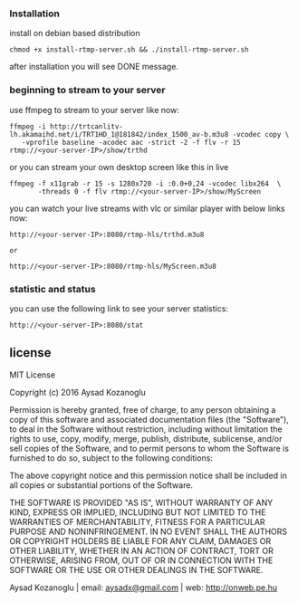 ### Installation
install on debian based distribution

```
chmod +x install-rtmp-server.sh && ./install-rtmp-server.sh
```

after installation you will see DONE message. 


### beginning to stream to your server 

use ffmpeg to stream to your server like now:

```
ffmpeg -i http://trtcanlitv-lh.akamaihd.net/i/TRT1HD_1@181842/index_1500_av-b.m3u8 -vcodec copy \
   -vprofile baseline -acodec aac -strict -2 -f flv -r 15 rtmp://<your-server-IP>/show/trthd

```

or you can stream your own desktop screen like this in live

```
ffmpeg -f x11grab -r 15 -s 1280x720 -i :0.0+0,24 -vcodec libx264  \ 
       -threads 0 -f flv rtmp://<your-server-IP>/show/MyScreen
```

you can watch your live streams with vlc or similar player with below links now:

```
http://<your-server-IP>:8080/rtmp-hls/trthd.m3u8

or

http://<your-server-IP>:8080/rtmp-hls/MyScreen.m3u8

```

### statistic and status
you can use the following link to see your server statistics:
```
http://<your-server-IP>:8080/stat

```

## license
MIT License

Copyright (c) 2016 Aysad Kozanoglu

Permission is hereby granted, free of charge, to any person obtaining a copy
of this software and associated documentation files (the "Software"), to deal
in the Software without restriction, including without limitation the rights
to use, copy, modify, merge, publish, distribute, sublicense, and/or sell
copies of the Software, and to permit persons to whom the Software is
furnished to do so, subject to the following conditions:

The above copyright notice and this permission notice shall be included in all
copies or substantial portions of the Software.

THE SOFTWARE IS PROVIDED "AS IS", WITHOUT WARRANTY OF ANY KIND, EXPRESS OR
IMPLIED, INCLUDING BUT NOT LIMITED TO THE WARRANTIES OF MERCHANTABILITY,
FITNESS FOR A PARTICULAR PURPOSE AND NONINFRINGEMENT. IN NO EVENT SHALL THE
AUTHORS OR COPYRIGHT HOLDERS BE LIABLE FOR ANY CLAIM, DAMAGES OR OTHER
LIABILITY, WHETHER IN AN ACTION OF CONTRACT, TORT OR OTHERWISE, ARISING FROM,
OUT OF OR IN CONNECTION WITH THE SOFTWARE OR THE USE OR OTHER DEALINGS IN THE
SOFTWARE.


Aysad Kozanoglu |  email: aysadx@gmail.com | web: http://onweb.pe.hu
